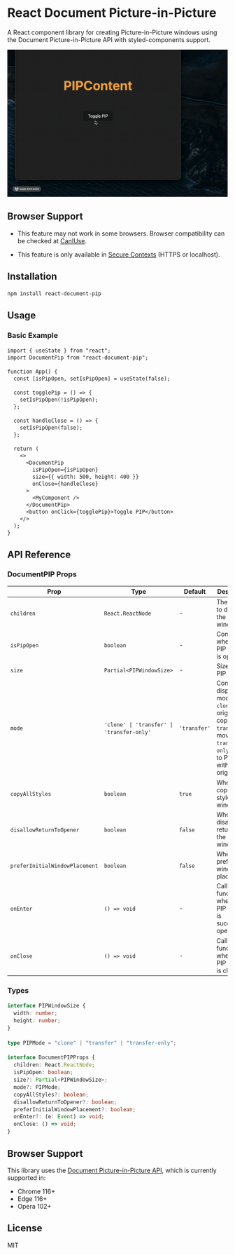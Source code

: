 # React Document Picture-in-Picture

A React component library for creating Picture-in-Picture windows using the Document Picture-in-Picture API with styled-components support.

![React PIP Demo](./demo.gif)

## Browser Support

- This feature may not work in some browsers. Browser compatibility can be checked at [CanIUse](https://caniuse.com/mdn-api_documentpictureinpicture).

- This feature is only available in [Secure Contexts](https://developer.mozilla.org/en-US/docs/Web/Security/Secure_Contexts) (HTTPS or localhost).

## Installation

```bash
npm install react-document-pip
```

## Usage

### Basic Example

```tsx
import { useState } from "react";
import DocumentPip from "react-document-pip";

function App() {
  const [isPipOpen, setIsPipOpen] = useState(false);

  const togglePip = () => {
    setIsPipOpen(!isPipOpen);
  };

  const handleClose = () => {
    setIsPipOpen(false);
  };

  return (
    <>
      <DocumentPip
        isPipOpen={isPipOpen}
        size={{ width: 500, height: 400 }}
        onClose={handleClose}
      >
        <MyComponent />
      </DocumentPip>
      <button onClick={togglePip}>Toggle PIP</button>
    </>
  );
}
```

## API Reference

### DocumentPIP Props

| Prop                           | Type                                       | Default      | Description                                                                                                                       |
| ------------------------------ | ------------------------------------------ | ------------ | --------------------------------------------------------------------------------------------------------------------------------- |
| `children`                     | `React.ReactNode`                          | -            | The content to display in the PIP window                                                                                          |
| `isPipOpen`                    | `boolean`                                  | -            | Controls whether the PIP window is open                                                                                           |
| `size`                         | `Partial<PIPWindowSize>`                   | -            | Size of the PIP window                                                                                                            |
| `mode`                         | `'clone' \| 'transfer' \| 'transfer-only'` | `'transfer'` | Content display mode<br>`clone`: keep original + copy<br>`transfer`: move to PIP<br>`transfer-only`: move to PIP without original |
| `copyAllStyles`                | `boolean`                                  | `true`       | Whether to copy all styles to PIP window                                                                                          |
| `disallowReturnToOpener`       | `boolean`                                  | `false`      | Whether to disallow returning to the opener window                                                                                |
| `preferInitialWindowPlacement` | `boolean`                                  | `false`      | Whether to prefer initial window placement                                                                                        |
| `onEnter`                      | `() => void`                               | -            | Callback function when the PIP window is successfully opened                                                                      |
| `onClose`                      | `() => void`                               | -            | Callback function when the PIP window is closed                                                                                   |

### Types

```typescript
interface PIPWindowSize {
  width: number;
  height: number;
}

type PIPMode = "clone" | "transfer" | "transfer-only";

interface DocumentPIPProps {
  children: React.ReactNode;
  isPipOpen: boolean;
  size?: Partial<PIPWindowSize>;
  mode?: PIPMode;
  copyAllStyles?: boolean;
  disallowReturnToOpener?: boolean;
  preferInitialWindowPlacement?: boolean;
  onEnter?: (e: Event) => void;
  onClose: () => void;
}
```

## Browser Support

This library uses the [Document Picture-in-Picture API](https://developer.chrome.com/docs/web-platform/document-picture-in-picture/), which is currently supported in:

- Chrome 116+
- Edge 116+
- Opera 102+

## License

MIT
